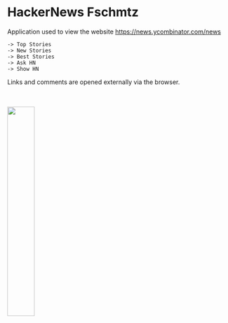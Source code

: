 # HackerNews Fschmtz

Application used to view the website https://news.ycombinator.com/news

```
-> Top Stories
-> New Stories
-> Best Stories
-> Ask HN
-> Show HN
```


Links and comments are opened externally via the browser.

<br><br>
<img src="https://user-images.githubusercontent.com/21291813/136293201-1c32a1cb-8d2d-4a99-ac2e-43e9759258ec.png" width="35%"></img>  
